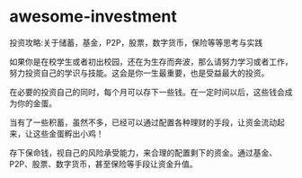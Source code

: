# awesome-investment

投资攻略:关于储蓄，基金，P2P，股票，数字货币，保险等等思考与实践

如果你是在校学生或者初出校园，还在为生存而奔波，那么请努力学习或者工作，努力投资自己的学识与技能。这会是你一生最重要，也是受益最大的投资。

在必要的投资自己的同时，每个月可以存下一些钱。在一定时间以后，这些钱会成为你的金蛋。

当有了一些积蓄，虽然不多，已经可以通过配置各种理财的手段，让资金流动起来，让这些金蛋孵出小鸡！

存下保命钱，视自己的风险承受能力，来合理的配置剩下的资金。通过基金、P2P、股票、数字货币，甚至保险等手段让资金升值。



